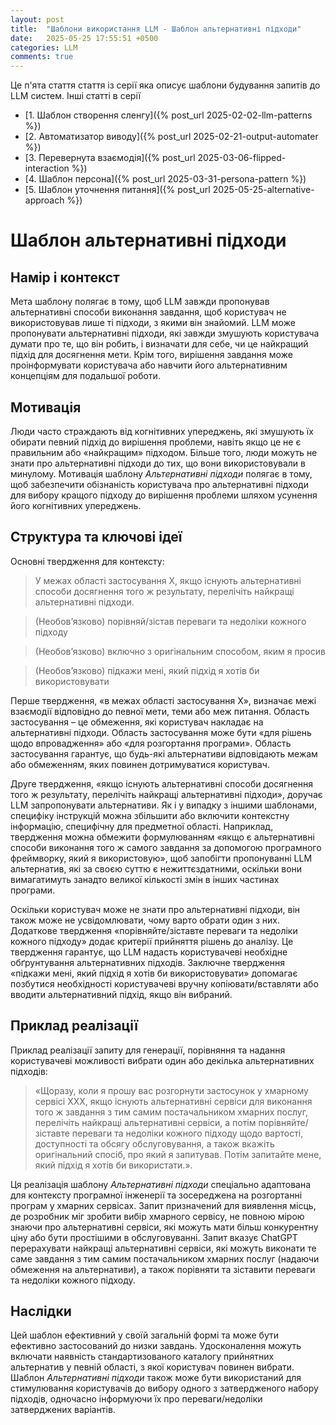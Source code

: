 ```yaml
---
layout: post
title:  "Шаблони використання LLM - Шаблон альтернативні підходи"
date:   2025-05-25 17:55:51 +0500
categories: LLM
comments: true
---
```


Це п'ята стаття стаття із серії яка описує шаблони будування запитів до LLM систем.
Інші статті в серії
- [1. Шаблон створення сленгу]({% post_url 2025-02-02-llm-patterns %})
- [2. Автоматизатор виводу]({% post_url 2025-02-21-output-automater %})
- [3. Перевернута взаємодія]({% post_url 2025-03-06-flipped-interaction %})
- [4. Шаблон персона]({% post_url 2025-03-31-persona-pattern %})
- [5. Шаблон уточнення питання]({% post_url 2025-05-25-alternative-approach %})

# Шаблон альтернативні підходи

## Намір і контекст

Мета шаблону полягає в тому, щоб LLM завжди пропонував альтернативні способи виконання завдання, щоб користувач не використовував лише ті підходи, з якими він знайомий. LLM може пропонувати альтернативні підходи, які завжди змушують користувача думати про те, що він робить, і визначати для себе, чи це найкращий підхід для досягнення мети. Крім того, вирішення завдання може проінформувати користувача або навчити його альтернативним концепціям для подальшої роботи.

## Мотивація

Люди часто страждають від когнітивних упереджень, які змушують їх обирати певний підхід до вирішення проблеми, навіть якщо це не є правильним або «найкращим» підходом. Більше того, люди можуть не знати про альтернативні підходи до тих, що вони використовували в минулому. Мотивація шаблону *Альтернативні підходи* полягає в тому, щоб забезпечити обізнаність користувача про альтернативні підходи для вибору кращого підходу до вирішення проблеми шляхом усунення його когнітивних упереджень.

<!--more-->

## Структура та ключові ідеї

Основні твердження для контексту:

> У межах області застосування X, якщо існують альтернативні способи досягнення того ж результату, перелічіть найкращі альтернативні підходи.

> (Необов’язково) порівняй/зістав переваги та недоліки кожного підходу

> (Необов’язково) включно з оригінальним способом, яким я просив

> (Необов’язково) підкажи мені, який підхід я хотів би використовувати

Перше твердження, «в межах області застосування X», визначає межі взаємодії відповідно до певної мети, теми або меж питання. Область застосування – це обмеження, які користувач накладає на альтернативні підходи. Область застосування може бути «для рішень щодо впровадження» або «для розгортання програми». Область застосування гарантує, що будь-які альтернативи відповідають межам або обмеженням, яких повинен дотримуватися користувач.

Друге твердження, «якщо існують альтернативні способи досягнення того ж результату, перелічіть найкращі альтернативні підходи», доручає LLM запропонувати альтернативи. Як і у випадку з іншими шаблонами, специфіку інструкцій можна збільшити або включити контекстну інформацію, специфічну для предметної області. Наприклад, твердження можна обмежити формулюванням «якщо є альтернативні способи виконання того ж самого завдання за допомогою програмного фреймворку, який я використовую», щоб запобігти пропонуванні LLM альтернатив, які за своєю суттю є нежиттєздатними, оскільки вони вимагатимуть занадто великої кількості змін в інших частинах програми.

Оскільки користувач може не знати про альтернативні підходи, він також може не усвідомлювати, чому варто обрати один з них. Додаткове твердження «порівняйте/зіставте переваги та недоліки кожного підходу» додає критерії прийняття рішень до аналізу. Це твердження гарантує, що LLM надасть користувачеві необхідне обґрунтування альтернативних підходів. Заключне твердження «підкажи мені, який підхід я хотів би використовувати» допомагає позбутися необхідності користувачеві вручну копіювати/вставляти або вводити альтернативний підхід, якщо він вибраний.

## Приклад реалізації

Приклад реалізації запиту для генерації, порівняння та надання користувачеві можливості вибрати один або декілька альтернативних підходів:

>  «Щоразу, коли я прошу вас розгорнути застосунок у хмарному сервісі ХХХ, якщо існують альтернативні сервіси для виконання того ж завдання з тим самим постачальником хмарних послуг, перелічіть найкращі альтернативні сервіси, а потім порівняйте/зіставте переваги та недоліки кожного підходу щодо вартості, доступності та обсягу обслуговування, а також вкажіть оригінальний спосіб, про який я запитував. Потім запитайте мене, який підхід я хотів би використати.».

Ця реалізація шаблону *Альтернативні підходи*  спеціально адаптована для контексту програмної інженерії та зосереджена на розгортанні програм у хмарних сервісах. Запит призначений для виявлення місць, де розробник міг зробити вибір хмарного сервісу, не повною мірою знаючи про альтернативні сервіси, які можуть мати більш конкурентну ціну або бути простішими в обслуговуванні. Запит вказує ChatGPT перерахувати найкращі альтернативні сервіси, які можуть виконати те саме завдання з тим самим постачальником хмарних послуг (надаючи обмеження на альтернативи), а також порівняти та зіставити переваги та недоліки кожного підходу.

## Наслідки

Цей шаблон ефективний у своїй загальній формі та може бути ефективно застосований до низки завдань. Удосконалення можуть включати наявність стандартизованого каталогу прийнятних альтернатив у певній області, з якої користувач повинен вибрати. Шаблон *Альтернативні підходи* також може бути використаний для стимулювання користувачів до вибору одного з затвердженого набору підходів, одночасно інформуючи їх про переваги/недоліки затверджених варіантів.